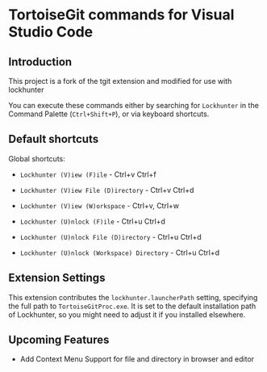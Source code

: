 # TortoiseGit commands for Visual Studio Code

## Introduction

This project is a fork of the tgit extension and modified for use with lockhunter 

You can execute these commands either by searching for `Lockhunter` in the Command Palette (`Ctrl+Shift+P`), or via keyboard shortcuts.

## Default shortcuts

Global shortcuts:

* `Lockhunter (V)iew (F)ile` - Ctrl+v Ctrl+f
* `Lockhunter (V)iew File (D)irectory` - Ctrl+v Ctrl+d
* `Lockhunter (V)iew (W)orkspace` - Ctrl+v, Ctrl+w

* `Lockhunter (U)nlock (F)ile` - Ctrl+u Ctrl+d
* `Lockhunter (U)nlock File (D)irectory` - Ctrl+u Ctrl+d
* `Lockhunter (U)nlock (Workspace) Directory` - Ctrl+u Ctrl+d
      

## Extension Settings

This extension contributes the `lockhunter.launcherPath` setting, specifying the full path to `TortoiseGitProc.exe`.
It is set to the default installation path of Lockhunter, so you might need to adjust it if you installed elsewhere.

## Upcoming Features 
- Add Context Menu Support for file and directory in browser and editor 
